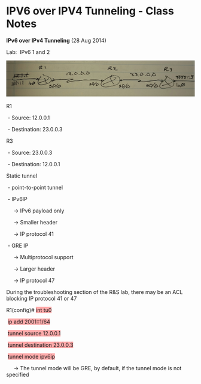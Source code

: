 # IPV6 over IPV4 Tunneling - Class Notes

**IPv6 over IPv4 Tunneling** \(28 Aug 2014\)

Lab:  IPv6 1 and 2

![20141003_110553-1.jpeg](image/20141003_110553-1.jpeg)

R1

 \- Source: 12.0.0.1

 \- Destination: 23.0.0.3

R3

 \- Source: 23.0.0.3

 \- Destination: 12.0.0.1

Static tunnel

 \- point\-to\-point tunnel

 \- IPv6IP

     \-\> IPv6 payload only

     \-\> Smaller header

     \-\> IP protocol 41

 \- GRE IP

     \-\> Multiprotocol support

     \-\> Larger header

     \-\> IP protocol 47

During the troubleshooting section of the R&S lab, there may be an ACL blocking IP protocol 41 or 47

R1\(config\)\# <span style="background-color: #ffaaaa">int tu0</span>

 <span style="background-color: #ffaaaa">ip add 2001::1/64</span>

 <span style="background-color: #ffaaaa">tunnel source 12.0.0.1</span>

 <span style="background-color: #ffaaaa">tunnel destination 23.0.0.3</span>

 <span style="background-color: #ffaaaa">tunnel mode ipv6ip</span>

     \-\> The tunnel mode will be GRE, by default, if the tunnel mode is not specified
